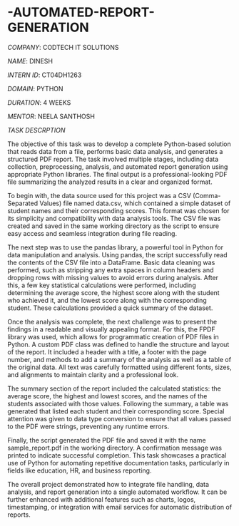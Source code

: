 # -AUTOMATED-REPORT-GENERATION

*COMPANY*: CODTECH IT SOLUTIONS

*NAME*: DINESH

*INTERN ID*: CT04DH1263

*DOMAIN*: PYTHON

*DURATION*: 4 WEEKS

*MENTOR*: NEELA SANTHOSH

*TASK DESCRPTION*

The objective of this task was to develop a complete Python-based solution that reads data from a file, performs basic data analysis, and generates a structured PDF report. The task involved multiple stages, including data collection, preprocessing, analysis, and automated report generation using appropriate Python libraries. The final output is a professional-looking PDF file summarizing the analyzed results in a clear and organized format.

To begin with, the data source used for this project was a CSV (Comma-Separated Values) file named data.csv, which contained a simple dataset of student names and their corresponding scores. This format was chosen for its simplicity and compatibility with data analysis tools. The CSV file was created and saved in the same working directory as the script to ensure easy access and seamless integration during file reading.

The next step was to use the pandas library, a powerful tool in Python for data manipulation and analysis. Using pandas, the script successfully read the contents of the CSV file into a DataFrame. Basic data cleaning was performed, such as stripping any extra spaces in column headers and dropping rows with missing values to avoid errors during analysis. After this, a few key statistical calculations were performed, including determining the average score, the highest score along with the student who achieved it, and the lowest score along with the corresponding student. These calculations provided a quick summary of the dataset.

Once the analysis was complete, the next challenge was to present the findings in a readable and visually appealing format. For this, the FPDF library was used, which allows for programmatic creation of PDF files in Python. A custom PDF class was defined to handle the structure and layout of the report. It included a header with a title, a footer with the page number, and methods to add a summary of the analysis as well as a table of the original data. All text was carefully formatted using different fonts, sizes, and alignments to maintain clarity and a professional look.

The summary section of the report included the calculated statistics: the average score, the highest and lowest scores, and the names of the students associated with those values. Following the summary, a table was generated that listed each student and their corresponding score. Special attention was given to data type conversion to ensure that all values passed to the PDF were strings, preventing any runtime errors.

Finally, the script generated the PDF file and saved it with the name sample_report.pdf in the working directory. A confirmation message was printed to indicate successful completion. This task showcases a practical use of Python for automating repetitive documentation tasks, particularly in fields like education, HR, and business reporting.

The overall project demonstrated how to integrate file handling, data analysis, and report generation into a single automated workflow. It can be further enhanced with additional features such as charts, logos, timestamping, or integration with email services for automatic distribution of reports.
